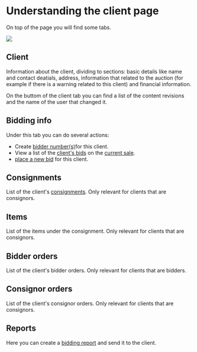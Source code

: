 # Understanding the client page

On top of the page you will find some tabs.

![](https://user-images.githubusercontent.com/20393485/46734202-3706f480-cc9b-11e8-8279-4c58f51531ce.jpg)

## Client

Information about the client, dividing to sections: basic details like name and contact deatials, address, information that related to the auction \(for example if there is a warning related to this client\) and financial information.

On the buttom of the client tab you can find a list of the content revisions and the name of the user that changed it.

## Bidding info

Under this tab you can do several actions:

* Create [bidder number\(s\)](how-to-create-bidder-number.md)for this client.
* View a list of the [client's bids](how-to-view-clients-bids.md) on the [current sale](../sale/sale-context.md). 
* [place a new bid](how-to-place-a-bid-for-a-client.md) for this client.

## Consignments

List of the client's [consignments](../consignment/). Only relevant for clients that are consignors.

## Items

List of the items under the consignment. Only relevant for clients that are consignors.

## Bidder orders

List of the client's bidder orders. Only relevant for clients that are bidders.

## Consignor orders

List of the client's consignor orders. Only relevant for clients that are consignors.

## Reports

Here you can create a [bidding report](how-to-send-a-bidding-report-to-a-client.md) and send it to the client.

